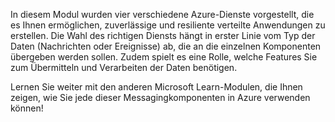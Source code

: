 In diesem Modul wurden vier verschiedene Azure-Dienste vorgestellt, die es Ihnen ermöglichen, zuverlässige und resiliente verteilte Anwendungen zu erstellen. Die Wahl des richtigen Diensts hängt in erster Linie vom Typ der Daten (Nachrichten oder Ereignisse) ab, die an die einzelnen Komponenten übergeben werden sollen. Zudem spielt es eine Rolle, welche Features Sie zum Übermitteln und Verarbeiten der Daten benötigen.

Lernen Sie weiter mit den anderen Microsoft Learn-Modulen, die Ihnen zeigen, wie Sie jede dieser Messagingkomponenten in Azure verwenden können!